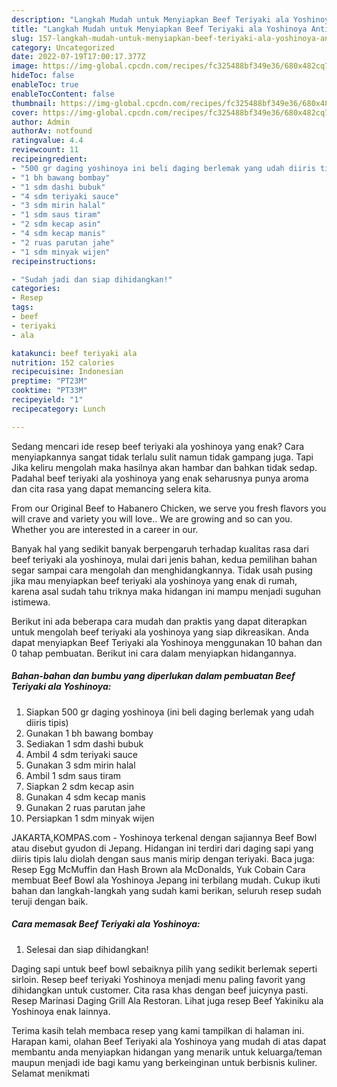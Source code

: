 ```yaml
---
description: "Langkah Mudah untuk Menyiapkan Beef Teriyaki ala Yoshinoya Anti Gagal"
title: "Langkah Mudah untuk Menyiapkan Beef Teriyaki ala Yoshinoya Anti Gagal"
slug: 157-langkah-mudah-untuk-menyiapkan-beef-teriyaki-ala-yoshinoya-anti-gagal
category: Uncategorized
date: 2022-07-19T17:00:17.377Z
image: https://img-global.cpcdn.com/recipes/fc325488bf349e36/680x482cq70/beef-teriyaki-ala-yoshinoya-foto-resep-utama.jpg
hideToc: false
enableToc: true
enableTocContent: false
thumbnail: https://img-global.cpcdn.com/recipes/fc325488bf349e36/680x482cq70/beef-teriyaki-ala-yoshinoya-foto-resep-utama.jpg
cover: https://img-global.cpcdn.com/recipes/fc325488bf349e36/680x482cq70/beef-teriyaki-ala-yoshinoya-foto-resep-utama.jpg
author: Admin
authorAv: notfound
ratingvalue: 4.4
reviewcount: 11
recipeingredient:
- "500 gr daging yoshinoya ini beli daging berlemak yang udah diiris tipis"
- "1 bh bawang bombay"
- "1 sdm dashi bubuk"
- "4 sdm teriyaki sauce"
- "3 sdm mirin halal"
- "1 sdm saus tiram"
- "2 sdm kecap asin"
- "4 sdm kecap manis"
- "2 ruas parutan jahe"
- "1 sdm minyak wijen"
recipeinstructions:

- "Sudah jadi dan siap dihidangkan!"
categories:
- Resep
tags:
- beef
- teriyaki
- ala

katakunci: beef teriyaki ala 
nutrition: 152 calories
recipecuisine: Indonesian
preptime: "PT23M"
cooktime: "PT33M"
recipeyield: "1"
recipecategory: Lunch

---
```



Sedang mencari ide resep beef teriyaki ala yoshinoya yang enak? Cara menyiapkannya sangat tidak terlalu sulit namun tidak gampang juga. Tapi Jika keliru mengolah maka hasilnya akan hambar dan bahkan tidak sedap. Padahal beef teriyaki ala yoshinoya yang enak seharusnya punya aroma dan cita rasa yang dapat memancing selera kita.


From our Original Beef to Habanero Chicken, we serve you fresh flavors you will crave and variety you will love.. We are growing and so can you. Whether you are interested in a career in our.

Banyak hal yang sedikit banyak berpengaruh terhadap kualitas rasa dari beef teriyaki ala yoshinoya, mulai dari jenis bahan, kedua pemilihan bahan segar sampai cara mengolah dan menghidangkannya. Tidak usah pusing jika mau menyiapkan beef teriyaki ala yoshinoya yang enak di rumah, karena asal sudah tahu triknya maka hidangan ini mampu menjadi suguhan istimewa.


Berikut ini ada beberapa cara mudah dan praktis yang dapat diterapkan untuk mengolah beef teriyaki ala yoshinoya yang siap dikreasikan. Anda dapat menyiapkan Beef Teriyaki ala Yoshinoya menggunakan 10 bahan dan 0 tahap pembuatan. Berikut ini cara dalam menyiapkan hidangannya.

<!--inarticleads1-->

##### Bahan-bahan dan bumbu yang diperlukan dalam pembuatan Beef Teriyaki ala Yoshinoya:

1. Siapkan 500 gr daging yoshinoya (ini beli daging berlemak yang udah diiris tipis)
1. Gunakan 1 bh bawang bombay
1. Sediakan 1 sdm dashi bubuk
1. Ambil 4 sdm teriyaki sauce
1. Gunakan 3 sdm mirin halal
1. Ambil 1 sdm saus tiram
1. Siapkan 2 sdm kecap asin
1. Gunakan 4 sdm kecap manis
1. Gunakan 2 ruas parutan jahe
1. Persiapkan 1 sdm minyak wijen


JAKARTA,KOMPAS.com - Yoshinoya terkenal dengan sajiannya Beef Bowl atau disebut gyudon di Jepang. Hidangan ini terdiri dari daging sapi yang diiris tipis lalu diolah dengan saus manis mirip dengan teriyaki. Baca juga: Resep Egg McMuffin dan Hash Brown ala McDonalds, Yuk Cobain Cara membuat Beef Bowl ala Yoshinoya Jepang ini terbilang mudah. Cukup ikuti bahan dan langkah-langkah yang sudah kami berikan, seluruh resep sudah teruji dengan baik. 

<!--inarticleads2-->

##### Cara memasak Beef Teriyaki ala Yoshinoya:


1. Selesai dan siap dihidangkan!

Daging sapi untuk beef bowl sebaiknya pilih yang sedikit berlemak seperti sirloin. Resep beef teriyaki Yoshinoya menjadi menu paling favorit yang dihidangkan untuk customer. Cita rasa khas dengan beef juicynya pasti. Resep Marinasi Daging Grill Ala Restoran. Lihat juga resep Beef Yakiniku ala Yoshinoya enak lainnya. 

Terima kasih telah membaca resep yang kami tampilkan di halaman ini. Harapan kami, olahan Beef Teriyaki ala Yoshinoya yang mudah di atas dapat membantu anda menyiapkan hidangan yang menarik untuk keluarga/teman maupun menjadi ide bagi kamu yang berkeinginan untuk berbisnis kuliner. Selamat menikmati

